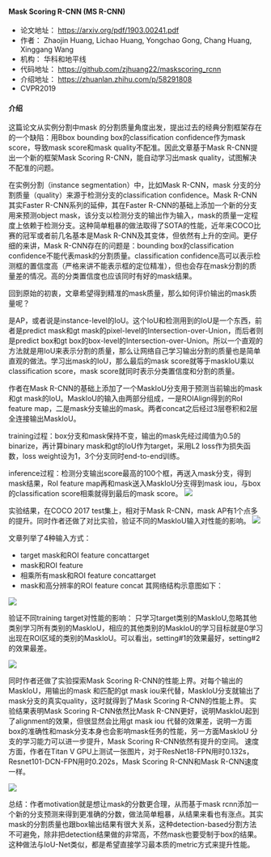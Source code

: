 #### Mask Scoring R-CNN (MS R-CNN)
- 论文地址： https://arxiv.org/pdf/1903.00241.pdf
- 作者： Zhaojin Huang, Lichao Huang, Yongchao Gong, Chang Huang, Xinggang Wang
- 机构： 华科和地平线
- 代码地址： https://github.com/zjhuang22/maskscoring_rcnn 
- 介绍地址： https://zhuanlan.zhihu.com/p/58291808
- CVPR2019
 
#### 介绍
这篇论文从实例分割中mask 的分割质量角度出发，提出过去的经典分割框架存在的一个缺陷：用Bbox bounding box的classification confidence作为mask score，导致mask score和mask quality不配准。因此文章基于Mask R-CNN提出一个新的框架Mask Scoring R-CNN，能自动学习出mask quality，试图解决不配准的问题。

在实例分割（instance segmentation）中，比如Mask R-CNN，mask 分支的分割质量（quality）来源于检测分支的classification confidence。Mask R-CNN其实Faster R-CNN系列的延伸，其在Faster R-CNN的基础上添加一个新的分支用来预测object mask，该分支以检测分支的输出作为输入，mask的质量一定程度上依赖于检测分支。这种简单粗暴的做法取得了SOTA的性能，近年来COCO比赛的冠军或者前几名基本是Mask R-CNN及其变体，但依然有上升的空间。更仔细的来讲，Mask R-CNN存在的问题是：bounding box的classification confidence不能代表mask的分割质量。classification confidence高可以表示检测框的置信度高（严格来讲不能表示框的定位精准），但也会存在mask分割的质量差的情况。高的分类置信度也应该同时有好的mask结果。

回到原始的初衷，文章希望得到精准的mask质量，那么如何评价输出的mask质量呢？

是AP，或者说是instance-level的IoU。这个IoU和检测用到的IoU是一个东西，前者是predict mask和gt mask的pixel-level的Intersection-over-Union，而后者则是predict box和gt box的box-level的Intersection-over-Union。所以一个直观的方法就是用IoU来表示分割的质量，那么让网络自己学习输出分割的质量也是简单直观的做法。学习出mask的IoU，那么最后的mask score就等于maskIoU乘以classification score，mask score就同时表示分类置信度和分割的质量。

作者在Mask R-CNN的基础上添加了一个MaskIoU分支用于预测当前输出的mask和gt mask的IoU。MaskIoU的输入由两部分组成，一是ROIAlign得到的RoI feature map，二是mask分支输出的mask。两者concat之后经过3层卷积和2层全连接输出MaskIoU。

training过程：box分支和mask保持不变，输出的mask先经过阈值为0.5的binarize，再计算binary mask和gt的IoU作为target，采用L2 loss作为损失函数，loss weight设为1，3个分支同时end-to-end训练。

inference过程：检测分支输出score最高的100个框，再送入mask分支，得到mask结果，RoI feature map再和mask送入MaskIoU分支得到mask iou，与box的classification score相乘就得到最后的mask score。
<img src='https://github.com/zjhuang22/maskscoring_rcnn/raw/master/demo/network.png' />

实验结果，在COCO 2017 test集上，相对于Mask R-CNN，mask AP有1个点多的提升。同时作者还做了对比实验，验证不同的MaskIoU输入对性能的影响。
<img src='https://pic3.zhimg.com/v2-c12c964f23c0b1829bb816a2df82d4d2_b.jpg' />

文章列举了4种输入方式：
- target mask和ROI feature concattarget 
- mask和ROI feature 
- 相乘所有mask和ROI feature concattarget 
- mask和高分辨率的ROI feature concat
其网络结构示意图如下：

<img src='https://pic2.zhimg.com/v2-2f27c8e288bf4a76a980b85827db5add_b.jpg' />

验证不同training target对性能的影响：
只学习target类别的MaskIoU,忽略其他类别学习所有类别的MaskIoU，相应的其他类别的MaskIoU的学习目标就是0学习出现在ROI区域的类别的MaskIoU。可以看出，setting#1的效果最好，setting#2的效果最差。

<img src='https://pic4.zhimg.com/v2-1cc35350bdd75246524d12904d325fc7_b.jpg' />

同时作者还做了实验探索Mask Scoring R-CNN的性能上界。对每个输出的MaskIoU，用输出的mask 和匹配的gt mask iou来代替，MaskIoU分支就输出了mask分支的真实quality，这时就得到了Mask Scoring R-CNN的性能上界。
实验结果表明Mask Scoring R-CNN依然比Mask R-CNN更好，说明MaskIoU起到了alignment的效果，但很显然会比用gt mask iou 代替的效果差，说明一方面box的准确性和mask分支本身也会影响mask任务的性能，另一方面MaskIoU 分支的学习能力可以进一步提升，Mask Scoring R-CNN依然有提升的空间。
速度方面，作者在Titan V GPU上测试一张图片，对于ResNet18-FPN用时0.132s，Resnet101-DCN-FPN用时0.202s，Mask Scoring R-CNN和Mask R-CNN速度一样。

<img src='https://pic3.zhimg.com/v2-079568d8a0523ce1b9595a6b575b415a_b.jpg' />

总结：作者motivation就是想让mask的分数更合理，从而基于mask rcnn添加一个新的分支预测来得到更准确的分数，做法简单粗暴，从结果来看也有涨点。其实mask的分割质量也跟box输出结果有很大关系，这种detection-based分割方法不可避免，除非把detection结果做的非常高，不然mask也要受制于box的结果。这种做法与IoU-Net类似，都是希望直接学习最本质的metric方式来提升性能。
